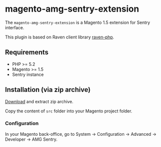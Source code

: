 # magento-amg-sentry-extension

The `magento-amg-sentry-extension` is a Magento 1.5 extension for Sentry interface.

This plugin is based on Raven client library [raven-php](https://github.com/getsentry/raven-php).

## Requirements

* PHP >= 5.2
* Magento >= 1.5
* Sentry instance

## Installation (via zip archive)

[Download](https://github.com/amg-dev/magento-amg-sentry-extension/zipball/master) and extract zip archive.

Copy the content of `src` folder into your Magento project folder.

### Configuration

In your Magento back-office, go to System → Configuration → Advanced → Developer → AMG Sentry.